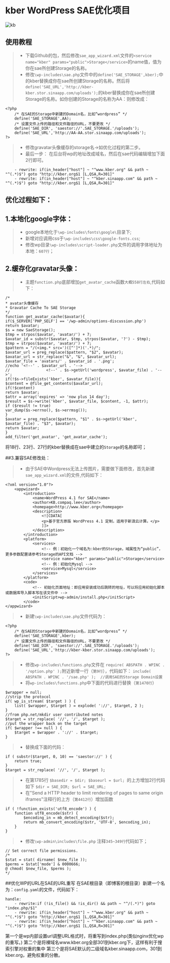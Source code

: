 # kber    WordPress SAE优化项目
![kb](http://zone.wooyun.org/upload/avatar/avatar_3839.jpg "kb")
## 使用教程
> * 下载Github的包，然后修改`sae_app_wizard.xml`文件的`<service name="kber" params="public">Storage</service>`的name值，值为你在sae所创建Storage的名称。
> * 修改`\wp-includes\sae.php`文件中的`define('SAE_STORAGE',kber);`中的kber替换成你在sae所创建Storage的名称。然后将`define('SAE_URL','http://kber-kber.stor.sinaapp.com/uploads');`的kber替换成你在sae所创建Storage的名称。如你创建的Storage的名称为AA：则修改成：
```
<?php
	/* 在SAE的Storage中新建的Domain名，比如“wordpress” */
	define('SAE_STORAGE',AA);
	/* 设置文件上传的路径和文件路径的URL，不要更改 */
	define('SAE_DIR', 'saestor://'.SAE_STORAGE.'/uploads');
	define('SAE_URL','http://AA-AA.stor.sinaapp.com/uploads');
?>
```
> * 修改gravatar头像缓存的storage名->如优化过程的第二步。
> * 最后一步：
在后台将wp的地址改成域名，然后在sae代码编辑增加下面2行即可。
```
	- rewrite: if(in_header["host"] ~ "^www.kber.org" && path ~ "^(.*)$") goto "http://kber.org$1 [L,QSA,R=301]"   
	- rewrite: if(in_header["host"] ~ "^kber.sinaapp.com" && path ~ "^(.*)$") goto "http://kber.org$1 [L,QSA,R=301]" 
```
## 优化过程如下：
## 1.本地化google字体：	
>    * google本地化于`\wp-includes\fonts\google\`目录下;
>    * 新增对应调用css于`\wp-includes\css\google-fonts.css`;
>    * 修改wp目录`\wp-includes\script-loader.php`文件的调用字体地址为本地：`607行`；
## 2.缓存化gravatar头像：
> * 主题`function.php`底部增加`get_avatar_cache`函数`大概558行左右`,代码如下：
```
/*  
* avatar头像缓存
* Gravatar Cache To SAE Storage  
*/  
function get_avatar_cache($avatar){   
if($_SERVER['PHP_SELF'] == '/wp-admin/options-discussion.php')   
return $avatar;   
$s = new SaeStorage();   
$tmp = strpos($avatar, 'avatar/') + 7;   
$avatar_id = substr($avatar, $tmp, strpos($avatar, '?') - $tmp);   
$tmp = strpos($avatar, 'avatar/') + 7;   
$pattern = "/(<img.* src=')([^']*)('.*)/";   
$avatar_url = preg_replace($pattern, "$2", $avatar);   
$avatar_url = str_replace("&", "&", $avatar_url);   
$avatar_file = 'avatars/' . $avatar_id . '.png';   
//echo '<!--' . $avatar_url . '-->   
//                <!--' . $s->getUrl('wordpress', $avatar_file) . '-->';   
if(!$s->fileExists('kber', $avatar_file)){   
$content = @file_get_contents($avatar_url);   
if(!$content)   
return $avatar;   
$attr = array('expires' => 'now plus 14 day');   
$result = $s->write('kber', $avatar_file, $content, -1, $attr);   
if ($result != true)   
var_dump($s->errno(), $s->errmsg());   
}   
$avatar = preg_replace($pattern, "$1" . $s->getUrl('kber', $avatar_file) . "$3", $avatar);   
return $avatar;   
}   
add_filter('get_avatar', 'get_avatar_cache');
```
将18行、23行、27行的kber替换成在sae中建立的`Storage`的名称即可；

##3.兼容SAE修改处：
> * 由于SAE中Wordpress无法上传图片，需要做下面修改，首先新建`sae_app_wizard.xml`的文件,代码如下：
```
<?xml version="1.0"?>
	<appwizard>
		<introduction>
			<name>WordPress 4.1 for SAE</name>
			<author>KB.compaq.lee</author>
			<homepage>http://www.kber.org</homepage>
			<description>
				<![CDATA[
				<p>基于官方原版 WordPress 4.1 定制，适用于新浪云计算。</p>
				]]>
			</description>
		</introduction>
		<platform>
			<services>
				<!‐‐ 例：初始化一个域名为:kber的Storage，域属性为“public”，更多参数配置请参考Storage的API文档 ‐‐>
				<service name="kber" params="public">Storage</service>
				<!‐‐ 例：初始化Mysql ‐‐>
				<service>Mysql</service>
			</services>
		</platform>
		<code>
			<!‐‐ 初始化页面地址：即应用安装成功后跳转的地址，可以将应用初始化脚本或数据库导入脚本写在该文件中 ‐‐>
			<initScript>wp-admin/install.php</initScript>
		</code>
</appwizard>
```
> * 新建`\wp-includes\sae.php`文件代码为：
```
<?php
	/* 在SAE的Storage中新建的Domain名，比如“wordpress” */
	define('SAE_STORAGE',kber);
	/* 设置文件上传的路径和文件路径的URL，不要更改 */
	define('SAE_DIR', 'saestor://'.SAE_STORAGE.'/uploads');
	define('SAE_URL','http://kber-kber.stor.sinaapp.com/uploads');
?>
```
> * 修改`wp-includes\functions.php`文件在
`require( ABSPATH . WPINC . '/option.php' );`附近新增一行（`第9行`），代码如下：
`include( ABSPATH . WPINC . '/sae.php' );  //调用SAE的Storage Domain设置`
> * 将`wp-includes\functions.php`中下面的代码进行替换（`第1470行`）
```
$wrapper = null;
//strip the protocol
if( wp_is_stream( $target ) ) {
	list( $wrapper, $target ) = explode( '://', $target, 2 );
}
//from php.net/mkdir user contributed notes
$target = str_replace( '//', '/', $target );
//put the wrapper back on the target
if( $wrapper !== null ) {
	$target = $wrapper . '://' . $target;
}
```
> * 替换成下面的代码：
```
if ( substr($target, 0, 10) == 'saestor://' ) {
	return true;
}
$target = str_replace( '//', '/', $target );
```
> * 在第1785行
`$basedir = $dir;
$baseurl = $url;
`的上方增加2行代码如下
`$dir = SAE_DIR;
$url = SAE_URL;`
> * 在"Send a HTTP header to limit rendering of pages to same origin iframes"注释行的上方（`第4412行`）增加函数

```
if ( !function_exists('utf8_encode') ) {
	function utf8_encode($str) {
		$encoding_in = mb_detect_encoding($str);
		return mb_convert_encoding($str, 'UTF-8', $encoding_in);
	}
}
```
> * 修改`\wp-admin\includes\file.php` 注释`345~349行`代码如下；
```
// Set correct file permissions.
/*
$stat = stat( dirname( $new_file ));
$perms = $stat['mode'] & 0000666;
@ chmod( $new_file, $perms );
*/
```

##优化WP的URL在SAE的URL重写
在SAE根目录（即博客的根目录）新建一个名为：`config.yaml`的文件，代码如下：
```
handle:
	- rewrite:if (!is_file() && !is_dir() && path ~ "^/(.*)") goto "index.php/$1"
	- rewrite: if(in_header["host"] ~ "^www.kber.org" && path ~ "^(.*)$") goto "http://kber.org$1 [L,QSA,R=301]"   
	- rewrite: if(in_header["host"] ~ "^kber.sinaapp.com" && path ~ "^(.*)$") goto "http://kber.org$1 [L,QSA,R=301]" 
```
第一个是wp内部设置url调整URL格式时，将重写到index.php(类似nginx优化wp的重写。)
第二个是将裸域名www.kber.org全部301到kber.org下，这样有利于搜索引擎对权重的集中
第三个是将SAE默认的二级域名kber.sinaapp.com，301到kber.org，避免权重的分散。
